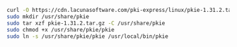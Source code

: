 ﻿```sh
curl -O https://cdn.lacunasoftware.com/pki-express/linux/pkie-1.31.2.tar.gz
sudo mkdir /usr/share/pkie
sudo tar xzf pkie-1.31.2.tar.gz -C /usr/share/pkie
sudo chmod +x /usr/share/pkie/pkie
sudo ln -s /usr/share/pkie/pkie /usr/local/bin/pkie
```
